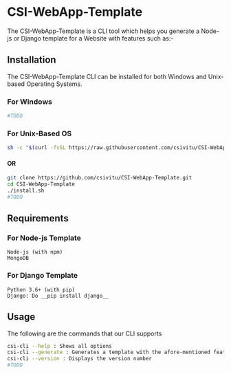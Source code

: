 # CSI-WebApp-Template

The CSI-WebApp-Template is a CLI tool which helps you generate a Node-js or Django template for a Website with features such as:-


## Installation

The CSI-WebApp-Template CLI can be installed for both Windows and Unix-based Operating Systems.

### For Windows

```bash
#TODO
```

### For Unix-Based OS

```bash
sh -c "$(curl -fsSL https://raw.githubusercontent.com/csivitu/CSI-WebApp-Template/master/tools/install.sh)" #TODO
```
#### OR
```bash
git clone https://github.com/csivitu/CSI-WebApp-Template.git
cd CSI-WebApp-Template
./install.sh
#TODO
```

## Requirements

### For Node-js Template
```
Node-js (with npm)
MongoDB
```

### For Django Template
```
Python 3.6+ (with pip)
Django: Do __pip install django__
```

## Usage

The following are the commands that our CLI supports

```bash
csi-cli --help : Shows all options
csi-cli --generate : Generates a template with the afore-mentioned features
csi-cli --version : Displays the version number
#TODO
```

